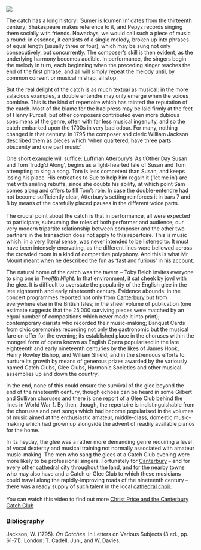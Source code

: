 <a href="https://juncture-digital.org"><img src="https://juncture-digital.org/images/ve-button.png"></a>
<param ve-config title="The Catch" author="Dr Chris Price" layout="vtl" banner="/images/banners/19c.jpg">

<param ve-entity eid="Q29303" aliases="Canterbury">

The catch has a long history: ‘Sumer is Icumen In’ dates from the thirteenth century; Shakespeare makes reference to it, and Pepys records singing them socially with friends. Nowadays, we would call such a piece of music a round: in essence, it consists of a single melody, broken up into phrases of equal length (usually three or four), which may be sung not only consecutively, but concurrently. The composer’s skill is then evident, as the underlying harmony becomes audible. In performance, the singers begin the melody in turn, each beginning when the preceding singer reaches the end of the first phrase, and all will simply repeat the melody until, by common consent or musical mishap, all stop. 
<param ve-image url="https://upload.wikimedia.org/wikipedia/commons/4/4a/Sumerisicumenharleyms.jpg" label="Sumerisicumenharleyms" attribution="MS Harley 978, f. 11v, Unknown author, Public domain, via Wikimedia Commons">

But the real delight of the catch is as much textual as musical: in the more salacious examples, a double entendre may only emerge when the voices combine. This is the kind of repertoire which has tainted the reputation of the catch. Most of the blame for the bad press may be laid firmly at the feet of Henry Purcell, but other composers contributed even more dubious specimens of the genre, often with far less musical ingenuity, and so the catch embarked upon the 1700s in very bad odour. For many, nothing changed in that century: in 1795 the composer and cleric William Jackson described them as pieces which ‘when quartered, have three parts obscenity and one part music’.  
<param ve-image url="https://upload.wikimedia.org/wikipedia/commons/a/a9/Henry_Purcell.png" label="Henry Purcell" attribution="John Closterman, CC0, via Wikimedia Commons">

One short example will suffice: Luffman Atterbury’s ‘As t’Other Day Susan and Tom Trudg’d Along’, begins as a light-hearted tale of Susan and Tom attempting to sing a song. Tom is less competent than Susan, and keeps losing his place. His entreaties to Sue to help him regain it (‘let me in’) are met with smiling rebuffs, since she doubts his ability, at which point Sam comes along and offers to fill Tom’s role. In case the double-entendre had not become sufficiently clear, Atterbury’s setting reinforces it in bars 7 and 8 by means of the carefully placed pauses in the different voice parts.
<br><br>
The crucial point about the catch is that in performance, all were expected to participate, subsuming the roles of both performer and audience; our very modern tripartite relationship between composer and the other two partners in the transaction does not apply to this repertoire. This is music which, in a very literal sense, was never intended to be listened to. It must have been intensely enervating, as the different lines were bellowed across the crowded room in a kind of competitive polyphony. And this is what Mr Mount meant when he described the fun as ‘fast and furious’ in his account.
<param ve-image url="https://upload.wikimedia.org/wikipedia/commons/6/62/A_Catch._Une_Chansonnette_%28BM_1935%2C0522.1.76%29.jpg" label="A Catch: Une chansonette" attribution="After: Robert Dighton. ©The Trustees of the British Museum" license="CC BY-NC-SA 4.0">

The natural home of the catch was the tavern – Toby Belch invites everyone to sing one in _Twelfth Night_. In that environment, it sat cheek by jowl with the glee.
It is difficult to overstate the popularity of the English glee in the late eighteenth and early nineteenth century. Evidence abounds: in the concert programmes reported not only from [Canterbury](/music/19c-music-canterbury) but from everywhere else in the British Isles; in the sheer volume of publication (one estimate suggests that the 25,000 surviving pieces were matched by an equal number of compositions which never made it into print); contemporary diarists who recorded their music-making; Banquet Cards from civic ceremonies recording not only the gastronomic but the musical fare on offer for the evening; its established place in the choruses within the mongrel form of opera known as English Opera popularised in the late eighteenth and early nineteenth centuries by the likes of James Hook, Henry Rowley Bishop, and William Shield; and in the strenuous efforts to nurture its growth by means of generous prizes awarded by the variously named Catch Clubs, Glee Clubs, Harmonic Societies and other musical assemblies up and down the country. 
<param ve-image url="https://upload.wikimedia.org/wikipedia/commons/5/50/Peltro_William_Tomkins_-_Sir_Andrew_Aguecheek%2C_Sir_Toby_Belch_and_the_Clown_-_%22Twelfth_Night%22%2C_Act_II%2C_Scene_III_-_B1976.1.205_-_Yale_Center_for_British_Art.jpg" label="Twelfth Night" attribution="Peltro William Tomkins, CC0, via Wikimedia Commons">

In the end, none of this could ensure the survival of the glee beyond the end of the nineteenth century, though echoes can be heard in some Gilbert and Sullivan choruses and there is one report of a Glee Club behind the lines in World War 1. By then, though, the repertoire is indistinguishable from the choruses and part songs which had become popularised in the volumes of music aimed at the enthusiastic amateur, middle-class, domestic music-making which had grown up alongside the advent of readily available pianos for the home.
 
In its heyday, the glee was a rather more demanding genre requiring a level of vocal dexterity and musical training not normally associated with amateur music-making. The men who sang the glees at a Catch Club evening were more likely to be professional singers. Fortunately for [Canterbury](/music/19c-music-canterbury) – and for every other cathedral city throughout the land, and for the nearby towns who may also have and a Catch or Glee Club to which these musicians could travel along the rapidly-improving roads of the nineteenth century – there was a ready supply of such talent in the local [cathedral choir](/music/19c-cathedral-singing). 
<br><br>
You can watch this video to find out more [Christ Price and the Canterbury Catch Club](https://youtu.be/dbKAb18w72c)

### Bibliography

Jackson, W. (1795). _On Catches_. In Letters on Various Subjects (3 ed., pp. 61-71). London: T. Cadell, Jun., and W. Davies.  

